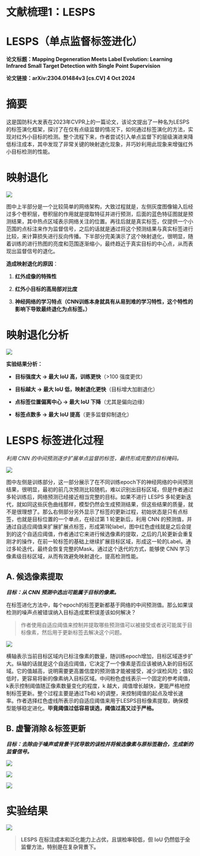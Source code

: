 # 文献梳理1：LESPS
# **LESPS（单点监督标签进化）**

**论文标题：Mapping Degeneration Meets Label Evolution: Learning Infrared Small Target Detection with Single Point Supervision**

**论文链接：arXiv:2304.01484v3 \[cs.CV] 4 Oct 2024**

# 摘要

&#x20;     这是国防科大发表在2023年CVPR上的一篇论文，该论文提出了一种名为LESPS的标签演化框架，探讨了在仅有点级监督的情况下，如何通过标签演化的方法，实现对红外小目标的检测。整个流程下来，作者尝试引入单点监督下的层级演进来降低标注成本，其中发现了非常关键的映射退化现象，并巧妙利用此现象来增强红外小目标检测的性能。

# 映射退化

![](images/image-5.png)

&#x20;     图中上半部分是一个比较简单的网络架构，大致过程就是，左侧灰度图像输入后经过多个卷积层，卷积层的作用就是提取特征并进行预测，后面的蓝色特征图就是预测结果，其中热点区域表示网络关注的位置。再往后就是真实标签，仅提供一个小范围的点标注来作为监督信号，之后的话就是通过将这个预测结果与真实标签进行比较，来计算损失进行反向传播。下半部分完美演示了这个映射退化，很明显，随着训练的进行热图的亮度和范围逐渐缩小，最终趋近于真实目标的中心点，从而表现出监督信号的退化。

**造成映射退化的原因**：

1. **红外成像的特殊性**

2. **红外小目标的高局部对比度**

3. **神经网络的学习特点（CNN训练本身就具有从易到难的学习特性，这个特性的影响下导致最终退化为点标签。）**

# 映射退化分析

![](images/image-7.png)

**实验结果分析：**

* **目标强度大 → 最大 IoU 高，训练更快**（>100 强度更优）

* **目标越大 → 最大 IoU 低，映射退化更快**（目标增大加剧退化）

* **点标签位置偏离中心 → 最大 IoU 下降**（尤其是偏向边缘）

* **标签点数多 → 最大 IoU 提高**（更多监督抑制退化）

# **LESPS 标签进化过程**

*利用 CNN 的中间预测逐步扩展单点监督的标签，最终形成完整的目标掩码。*

![](images/image-6.png)

&#x20;     图中左侧是训练部分，这一部分展示了在不同训练epoch下的神经网络的中间预测结果，很明显，最初的前几次预测比较随机，难以识别出目标区域，但是作者通过多轮训练后，网络预测已经接近相当完整的目标。如果不进行 LESPS 多轮更新迭代，就如同这些灰色曲线那样，模型仍然会生成预测结果，但这些结果的质量，就不是很理想了。那么右侧部分另外显示了标签的更新过程，初始状态是只有点标签，也就是目标位置的一个单点，在经过第 1 轮更新后，利用 CNN 的预测值，并通过自适应阈值来扩展扩展点标签，形成第1轮label，图中红色虚线就是之后会提到的这个自适应阈值，作者通过它来进行候选像素的提取，之后的几轮更新会重复刚才的操作，在前一轮标签的基础上继续扩展目标区域，形成这一轮的Label。通过多轮迭代，最终会恢复完整的Mask。通过这个迭代的方式，能够使 CNN 学习像素级目标区域，从而有效避免映射退化，提高检测性能。

## **A. 候选像素提取**

***目标：从 CNN 预测中选出可能属于目标的像素。***

在标签进化方法中，每个epoch的标签更新都基于网络的中间预测值。那么如果误检测的噪声点被错误纳入目标造成累积误差该如何解决？

> 作者使用自适应阈值来控制并提取哪些预测值可以被接受或者说可能属于目标像素，然后用于更新标签去解决这个问题。

![](images/image-4.png)

&#x20;     横轴表示当前目标区域内已标注像素的数量，随训练epoch增加，目标区域逐步扩大。纵轴的话就是这个自适应阈值，它决定了一个像素是否应该被纳入新的目标区域。它的值越高，说明需要更高置信度的预测值才能被接受，减少误检风险；值较低时，更容易将新的像素纳入目标区域。中间粉色虚线表示一个固定的参考阈值，k表示控制阈值随正像素数量变化的程度，k 越大，阈值增长越快，更能严格地控制标签更新。整个过程主要是通过Tb和 k的调整，来控制阈值的起点及增长速率。作者选择红色虚线所表示的自适应阈值来用于LESPS目标像素提取，确保模型能够稳定进化。**毕竟阈值过低容易误选，阈值过高又过于严格。**

## **B. 虚警消除＆标签更新**

***目标：去除由于噪声或背景干扰导致的误检并将候选像素与原标签融合，生成新的监督信号。***

![](images/image-3.png)

![](images/image-2.png)



![](images/image.png)

# 实验结果

![](images/image-1.png)

> **LESPS** **在标注成本和泛化能力上占优，且误检率较低，但** **IoU 仍然低于全监督方法，特别是在复杂背景下。**

